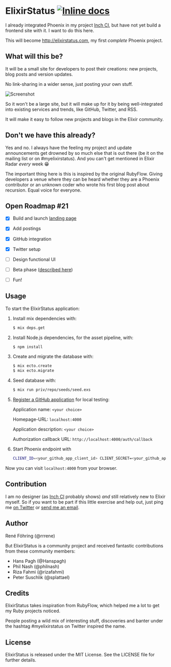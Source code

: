# ElixirStatus [![Inline docs](http://inch-ci.org/github/rrrene/elixirstatus-web.svg?branch=master)](http://inch-ci.org/github/rrrene/elixirstatus-web)

I already integrated Phoenix in my project [Inch CI](https://inch-ci.org/), but have not yet build a frontend site with it. I want to do this here.

This will become http://elixirstatus.com, my first *complete* Phoenix project.

## What will this be?

It will be a small site for developers to post their creations: new projects, blog posts and version updates.

No link-sharing in a wider sense, just posting your own stuff.

![Screenshot](http://trivelop.de/public/images/2015-07-05/elixirstatus2.png)

So it won't be a large site, but it will make up for it by being well-integrated into existing services and trends, like GitHub, Twitter, and RSS.

It will make it easy to follow new projects and blogs in the Elixir community.

## Don't we have this already?

Yes and no. I always have the feeling my project and update announcements get drowned by so much else that is out there (be it on the mailing list or on #myelixirstatus). And you can't get mentioned in Elixir Radar *every* week :grin:

The important thing here is this is inspired by the original RubyFlow. Giving developers a venue where they can be heard whether they are a Phoenix contributor or an unknown coder who wrote his first blog post about recursion. Equal voice for everyone.

## Open Roadmap #21

- [x] Build and launch [landing page](http://elixirstatus.com/)
- [x] Add postings
- [x] GitHub integration
- [x] Twitter setup
- [ ] Design functional UI
- [ ] Beta phase ([described here](https://github.com/rrrene/elixirstatus-web/issues/21))
- [ ] Fun!



## Usage

To start the ElixirStatus application:

1. Install mix dependencies with:
    ```bash
    $ mix deps.get
    ```

2. Install Node.js dependencies, for the asset pipeline, with:
    ```bash
    $ npm install
    ```

3. Create and migrate the database with:
    ```bash
    $ mix ecto.create
    $ mix ecto.migrate
    ```
4. Seed database with:

    ```bash
    $ mix run priv/repo/seeds/seed.exs
    ``` 
5. [Register a GitHub application](https://github.com/settings/applications/new) for local testing:

    Application name: `<your choice>`

    Homepage-URL: `localhost:4000`

    Application description: `<your choice>`

    Authorization callback URL: `http://localhost:4000/auth/callback`

6. Start Phoenix endpoint with
    ```bash
    CLIENT_ID=<your_github_app_client_id> CLIENT_SECRET=<your_github_app_client_secret> mix phoenix.server
    ```

Now you can visit `localhost:4000` from your browser.



## Contribution

I am no designer (as [Inch CI](https://inch-ci.org/) probably shows) *and* still relatively new to Elixir myself. So if you want to be part if this little exercise and help out, just ping me [on Twitter](https://twitter.com/rrrene) or [send me an email](https://github.com/rrrene).




## Author

René Föhring (@rrrene)

But ElixirStatus is a community project and received fantastic contributions from these community members:

- Hans Pagh (@Hanspagh)
- Phil Nash (@philnash)
- Riza Fahmi (@rizafahmi)
- Peter Suschlik (@splattael)



## Credits

ElixirStatus takes inspiration from RubyFlow, which helped me a lot to get my Ruby projects noticed.

People posting a wild mix of interesting stuff, discoveries and banter under the hashtag #myelixirstatus on Twitter inspired the name.



## License

ElixirStatus is released under the MIT License. See the LICENSE file for further
details.
